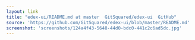 ```yaml
---
layout: link
title: "edex-ui/README.md at master  GitSquared/edex-ui  GitHub"
source: 'https://github.com/GitSquared/edex-ui/blob/master/README.md'
screenshot: 'screenshots/124a4f43-5648-44d0-bdc0-441c2c6ad5dc.jpg'
---
```



